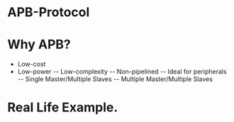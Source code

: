 # APB-Protocol
# Why APB?
* Low-cost
* Low-power
-- Low-complexity
-- Non-pipelined
-- Ideal for peripherals
-- Single Master/Multiple Slaves
-- Multiple Master/Multiple Slaves
# Real Life Example.
